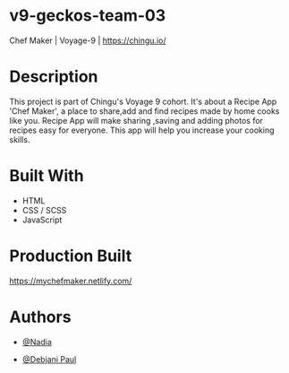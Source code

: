 # v9-geckos-team-03

Chef Maker | Voyage-9 | https://chingu.io/

# Description

This project is part of Chingu's Voyage 9 cohort.
It's about a Recipe App 'Chef Maker', a place to share,add and find recipes made by home cooks like you. Recipe App will make sharing ,saving and adding photos for recipes easy for everyone. This app will help you increase your cooking skills.

# Built With

- HTML
- CSS / SCSS
- JavaScript

# Production Built

https://mychefmaker.netlify.com/

# Authors

- [@Nadia](https://github.com/LaasriNadia)

- [@Debjani Paul](https://github.com/debjanipaul)
